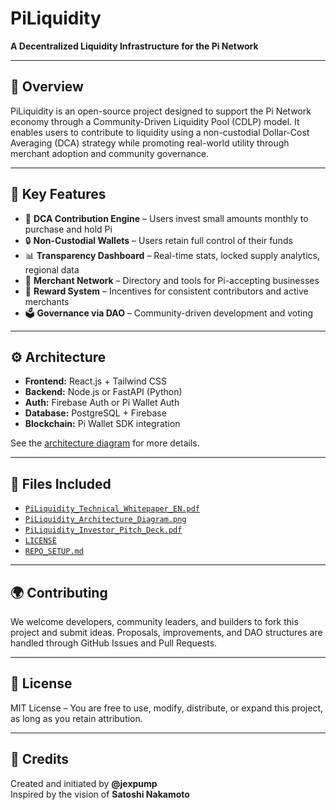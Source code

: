 # PiLiquidity

**A Decentralized Liquidity Infrastructure for the Pi Network**

---

## 📌 Overview

PiLiquidity is an open-source project designed to support the Pi Network economy through a Community-Driven Liquidity Pool (CDLP) model. It enables users to contribute to liquidity using a non-custodial Dollar-Cost Averaging (DCA) strategy while promoting real-world utility through merchant adoption and community governance.

---

## 🚀 Key Features

- 💸 **DCA Contribution Engine** – Users invest small amounts monthly to purchase and hold Pi
- 🔒 **Non-Custodial Wallets** – Users retain full control of their funds
- 📊 **Transparency Dashboard** – Real-time stats, locked supply analytics, regional data
- 🏬 **Merchant Network** – Directory and tools for Pi-accepting businesses
- 🎁 **Reward System** – Incentives for consistent contributors and active merchants
- 🗳️ **Governance via DAO** – Community-driven development and voting

---

## ⚙️ Architecture

- **Frontend:** React.js + Tailwind CSS  
- **Backend:** Node.js or FastAPI (Python)  
- **Auth:** Firebase Auth or Pi Wallet Auth  
- **Database:** PostgreSQL + Firebase  
- **Blockchain:** Pi Wallet SDK integration

See the [architecture diagram](./PiLiquidity_Architecture_Diagram.png) for more details.

---

## 📁 Files Included

- [`PiLiquidity_Technical_Whitepaper_EN.pdf`](./PiLiquidity_Technical_Whitepaper_EN.pdf)
- [`PiLiquidity_Architecture_Diagram.png`](./PiLiquidity_Architecture_Diagram.png)
- [`PiLiquidity_Investor_Pitch_Deck.pdf`](./PiLiquidity_Investor_Pitch_Deck.pdf)
- [`LICENSE`](./LICENSE)
- [`REPO_SETUP.md`](./REPO_SETUP.md)

---

## 🌍 Contributing

We welcome developers, community leaders, and builders to fork this project and submit ideas. Proposals, improvements, and DAO structures are handled through GitHub Issues and Pull Requests.

---

## 📜 License

MIT License – You are free to use, modify, distribute, or expand this project, as long as you retain attribution.

---

## 🙌 Credits

Created and initiated by **@jexpump**  
Inspired by the vision of **Satoshi Nakamoto**

